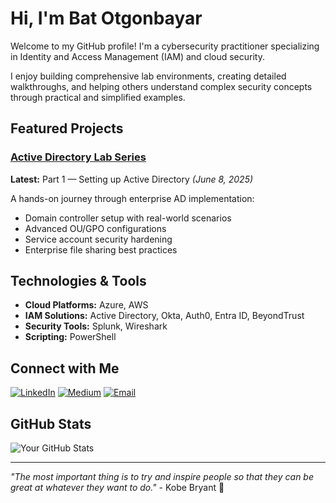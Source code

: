 # Hi, I'm Bat Otgonbayar

Welcome to my GitHub profile! I'm a cybersecurity practitioner specializing in Identity and Access Management (IAM) and cloud security. 

I enjoy building comprehensive lab environments, creating detailed walkthroughs, and helping others understand complex security concepts through practical and simplified examples.

## Featured Projects

###  [Active Directory Lab Series](https://medium.com/@botgonbayar/part-1-setting-up-active-directory-c59677048c92)
**Latest:** Part 1 — Setting up Active Directory *(June 8, 2025)*

A hands-on journey through enterprise AD implementation:
-  Domain controller setup with real-world scenarios
-  Advanced OU/GPO configurations
-  Service account security hardening
-  Enterprise file sharing best practices

## Technologies & Tools
- **Cloud Platforms:** Azure, AWS
- **IAM Solutions:** Active Directory, Okta, Auth0, Entra ID, BeyondTrust
- **Security Tools:** Splunk, Wireshark
- **Scripting:** PowerShell

## Connect with Me

[![LinkedIn](https://img.shields.io/badge/LinkedIn-0077B5?style=for-the-badge&logo=linkedin&logoColor=white)](https://linkedin.com/in/botgonbayar)
[![Medium](https://img.shields.io/badge/Medium-12100E?style=for-the-badge&logo=medium&logoColor=white)](https://medium.com/@botgonbayar)
[![Email](https://img.shields.io/badge/Email-D14836?style=for-the-badge&logo=gmail&logoColor=white)](mailto:batotgonbayar@proton.me)

## GitHub Stats

![Your GitHub Stats](https://github-readme-stats.vercel.app/api?username=botgonbayar&show_icons=true&theme=dark)

---

*"The most important thing is to try and inspire people so that they can be great at whatever they want to do."* - Kobe Bryant 🐍
